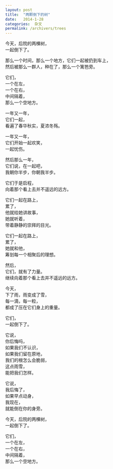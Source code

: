 ```yaml
---
layout: post
title:  "两颗倒下的树"
date:   2014-1-28
categories:  杂文
permalink: /archivers/trees
---
```


今天，后院的两棵树，<br/>
一起倒下了。

那么一个时间，那么一个地方，它们一起被扔到车上，<br/>
然后被那么一群人，种在了，那么一个篱笆旁。

它们，<br/>
一个在左，<br/>
一个在右，<br/>
中间隔着，<br/>
那么一个空地方。

一年又一年，<br/>
它们一起，<br/>
看遍了春华秋实，夏浓冬殇。

一年又一年，<br/>
它们开始一起欢笑，<br/>
一起忧伤。

然后那么一年，<br/>
它们说，在一起吧，<br/>
我朝你半步，你朝我半步。<br/>

它们于是启程，<br/>
向着那个看上去并不遥远的远方。

它们一起在路上，<br/>
累了，<br/>
他就给她讲故事，<br/>
她就听着，<br/>
带着静静的崇拜的目光。


它们一起在路上，<br/>
累了，<br/>
她就和他，<br/>
筹划每一个相聚后的理想。

然后，<br/>
它们，就有了力量。<br/>
继续向着那个看上去并不遥远的远方。

今天，<br/>
下了雨，雨变成了雪，<br/>
每一滴，每一粒，<br/>
都成了压在它们身上的重量。

它们，<br/>
一起倒下了。

它说，<br/>
你后悔吗，<br/>
如果我们不认识，<br/>
如果我们留在原地，<br/>
我们的根怎么会脆弱，<br/>
这点雨雪，<br/>
能把我们怎样。


它说，<br/>
我后悔了，<br/>
如果早点动身，<br/>
我现在，<br/>
就能倒在你的身旁。


今天，后院的两棵树，<br/>
一起倒下了。

它们，<br/>
一个在左，<br/>
一个在右，<br/>
中间隔着，<br/>
那么一个空地方。
